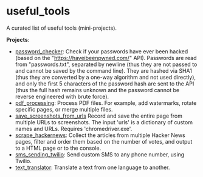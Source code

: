 # useful_tools
A curated list of useful tools (mini-projects).

**Projects**:
- [password_checker](https://github.com/OAndris/useful_tools/tree/master/password_checker): Check if your passwords have ever been hacked (based on the "https://haveibeenpwned.com/" API).
Passwords are read from "passwords.txt", separated by newline (thus they are not passed to and cannot be saved by the command line).
They are hashed via SHA1 (thus they are converted by a one-way algorithm and not used directly),
and only the first 5 characters of the password hash are sent to the API (thus the full hash remains unknown and the password cannot be reverse engineered with brute force).
- [pdf_processing](https://github.com/OAndris/useful_tools/tree/master/pdf_processing): Process PDF files. For example, add watermarks, rotate specific pages, or merge multiple files.
- [save_screenshots_from_urls](https://github.com/OAndris/useful_tools/tree/master/save_screenshots_from_urls) Record and save the entire page from multiple URLs to screenshots. The input 'urls' is a dictionary of custom names and URLs. Requires 'chromedriver.exe'.
- [scrape_hackernews](https://github.com/OAndris/useful_tools/tree/master/scrape_hackernews): Collect the articles from multiple Hacker News pages, filter and order them based on the number of votes, and output to a HTML page or to the console.
- [sms_sending_twilio](https://github.com/OAndris/useful_tools/tree/master/sms_sending_twilio): Send custom SMS to any phone number, using Twilio.
- [text_translator](https://github.com/OAndris/useful_tools/tree/master/text_translator): Translate a text from one language to another.
